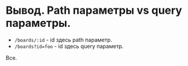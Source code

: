 # Вывод. Path параметры vs query параметры.

- `/boards/:id` - id здесь path параметр.
- `/boards?id=foo` - id здесь query параметр.

Все.
